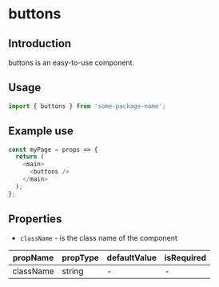 # buttons

<!-- STORY -->

## Introduction

buttons is an easy-to-use component.

## Usage

```javascript
import { buttons } from 'some-package-name';
```

## Example use

```javascript
const myPage = props => {
  return (
    <main>
      <buttons />
    </main>
  );
};
```

## Properties

- `className` - is the class name of the component

| propName  | propType | defaultValue | isRequired |
| --------- | -------- | ------------ | ---------- |
| className | string   | -            | -          |
